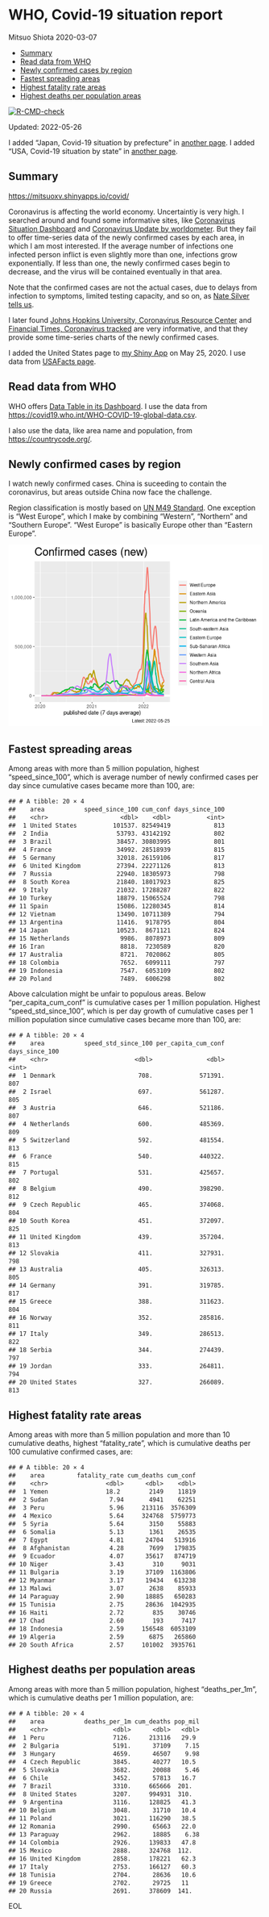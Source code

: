 WHO, Covid-19 situation report
================
Mitsuo Shiota
2020-03-07

-   [Summary](#summary)
-   [Read data from WHO](#read-data-from-who)
-   [Newly confirmed cases by region](#newly-confirmed-cases-by-region)
-   [Fastest spreading areas](#fastest-spreading-areas)
-   [Highest fatality rate areas](#highest-fatality-rate-areas)
-   [Highest deaths per population
    areas](#highest-deaths-per-population-areas)

<!-- badges: start -->

[![R-CMD-check](https://github.com/mitsuoxv/covid/workflows/R-CMD-check/badge.svg)](https://github.com/mitsuoxv/covid/actions)
<!-- badges: end -->

Updated: 2022-05-26

I added “Japan, Covid-19 situation by prefecture” in [another
page](Japan.md). I added “USA, Covid-19 situation by state” in [another
page](USA.md).

## Summary

<https://mitsuoxv.shinyapps.io/covid/>

Coronavirus is affecting the world economy. Uncertaintiy is very high. I
searched around and found some informative sites, like [Coronavirus
Situation
Dashboard](https://who.maps.arcgis.com/apps/opsdashboard/index.html#/c88e37cfc43b4ed3baf977d77e4a0667)
and [Coronavirus Update by
worldometer](https://www.worldometers.info/coronavirus/). But they fail
to offer time-series data of the newly confirmed cases by each area, in
which I am most interested. If the average number of infections one
infected person inflict is even slightly more than one, infections grow
exponentially. If less than one, the newly confirmed cases begin to
decrease, and the virus will be contained eventually in that area.

Note that the confirmed cases are not the actual cases, due to delays
from infection to symptoms, limited testing capacity, and so on, as
[Nate Silver tells
us](https://fivethirtyeight.com/features/coronavirus-case-counts-are-meaningless/).

I later found [Johns Hopkins University, Coronavirus Resource
Center](https://coronavirus.jhu.edu/) and [Financial Times, Coronavirus
tracked](https://www.ft.com/content/a26fbf7e-48f8-11ea-aeb3-955839e06441)
are very informative, and that they provide some time-series charts of
the newly confirmed cases.

I added the United States page to [my Shiny
App](https://mitsuoxv.shinyapps.io/covid/) on May 25, 2020. I use data
from [USAFacts
page](https://usafacts.org/visualizations/coronavirus-covid-19-spread-map/).

## Read data from WHO

WHO offers [Data Table in its Dashboard](https://covid19.who.int/table).
I use the data from
<https://covid19.who.int/WHO-COVID-19-global-data.csv>.

I also use the data, like area name and population, from
<https://countrycode.org/>.

## Newly confirmed cases by region

I watch newly confirmed cases. China is suceeding to contain the
coronavirus, but areas outside China now face the challenge.

Region classification is mostly based on [UN M49
Standard](https://unstats.un.org/unsd/methodology/m49/). One exception
is “West Europe”, which I make by combining “Western”, “Northern” and
“Southern Europe”. “West Europe” is basically Europe other than “Eastern
Europe”.

![](README_files/figure-gfm/chart-1.png)<!-- -->

## Fastest spreading areas

Among areas with more than 5 million population, highest
“speed_since_100”, which is average number of newly confirmed cases per
day since cumulative cases became more than 100, are:

    ## # A tibble: 20 × 4
    ##    area           speed_since_100 cum_conf days_since_100
    ##    <chr>                    <dbl>    <dbl>          <int>
    ##  1 United States          101537. 82549419            813
    ##  2 India                   53793. 43142192            802
    ##  3 Brazil                  38457. 30803995            801
    ##  4 France                  34992. 28518939            815
    ##  5 Germany                 32018. 26159106            817
    ##  6 United Kingdom          27394. 22271126            813
    ##  7 Russia                  22940. 18305973            798
    ##  8 South Korea             21840. 18017923            825
    ##  9 Italy                   21032. 17288287            822
    ## 10 Turkey                  18879. 15065524            798
    ## 11 Spain                   15086. 12280345            814
    ## 12 Vietnam                 13490. 10711389            794
    ## 13 Argentina               11416.  9178795            804
    ## 14 Japan                   10523.  8671121            824
    ## 15 Netherlands              9986.  8078973            809
    ## 16 Iran                     8818.  7230589            820
    ## 17 Australia                8721.  7020862            805
    ## 18 Colombia                 7652.  6099111            797
    ## 19 Indonesia                7547.  6053109            802
    ## 20 Poland                   7489.  6006298            802

Above calculation might be unfair to populous areas. Below
“per_capita_cum_conf” is cumulative cases per 1 million population.
Highest “speed_std_since_100”, which is per day growth of cumulative
cases per 1 million population since cumulative cases became more than
100, are:

    ## # A tibble: 20 × 4
    ##    area           speed_std_since_100 per_capita_cum_conf days_since_100
    ##    <chr>                        <dbl>               <dbl>          <int>
    ##  1 Denmark                       708.             571391.            807
    ##  2 Israel                        697.             561287.            805
    ##  3 Austria                       646.             521186.            807
    ##  4 Netherlands                   600.             485369.            809
    ##  5 Switzerland                   592.             481554.            813
    ##  6 France                        540.             440322.            815
    ##  7 Portugal                      531.             425657.            802
    ##  8 Belgium                       490.             398290.            812
    ##  9 Czech Republic                465.             374068.            804
    ## 10 South Korea                   451.             372097.            825
    ## 11 United Kingdom                439.             357204.            813
    ## 12 Slovakia                      411.             327931.            798
    ## 13 Australia                     405.             326313.            805
    ## 14 Germany                       391.             319785.            817
    ## 15 Greece                        388.             311623.            804
    ## 16 Norway                        352.             285816.            811
    ## 17 Italy                         349.             286513.            822
    ## 18 Serbia                        344.             274439.            797
    ## 19 Jordan                        333.             264811.            794
    ## 20 United States                 327.             266089.            813

## Highest fatality rate areas

Among areas with more than 5 million population and more than 10
cumulative deaths, highest “fatality_rate”, which is cumulative deaths
per 100 cumulative confirmed cases, are:

    ## # A tibble: 20 × 4
    ##    area         fatality_rate cum_deaths cum_conf
    ##    <chr>                <dbl>      <dbl>    <dbl>
    ##  1 Yemen                18.2        2149    11819
    ##  2 Sudan                 7.94       4941    62251
    ##  3 Peru                  5.96     213116  3576309
    ##  4 Mexico                5.64     324768  5759773
    ##  5 Syria                 5.64       3150    55883
    ##  6 Somalia               5.13       1361    26535
    ##  7 Egypt                 4.81      24704   513916
    ##  8 Afghanistan           4.28       7699   179835
    ##  9 Ecuador               4.07      35617   874719
    ## 10 Niger                 3.43        310     9031
    ## 11 Bulgaria              3.19      37109  1163806
    ## 12 Myanmar               3.17      19434   613238
    ## 13 Malawi                3.07       2638    85933
    ## 14 Paraguay              2.90      18885   650283
    ## 15 Tunisia               2.75      28636  1042935
    ## 16 Haiti                 2.72        835    30746
    ## 17 Chad                  2.60        193     7417
    ## 18 Indonesia             2.59     156548  6053109
    ## 19 Algeria               2.59       6875   265860
    ## 20 South Africa          2.57     101002  3935761

## Highest deaths per population areas

Among areas with more than 5 million population, highest
“deaths_per_1m”, which is cumulative deaths per 1 million population,
are:

    ## # A tibble: 20 × 4
    ##    area           deaths_per_1m cum_deaths pop_mil
    ##    <chr>                  <dbl>      <dbl>   <dbl>
    ##  1 Peru                   7126.     213116   29.9 
    ##  2 Bulgaria               5191.      37109    7.15
    ##  3 Hungary                4659.      46507    9.98
    ##  4 Czech Republic         3845.      40277   10.5 
    ##  5 Slovakia               3682.      20088    5.46
    ##  6 Chile                  3452.      57813   16.7 
    ##  7 Brazil                 3310.     665666  201.  
    ##  8 United States          3207.     994931  310.  
    ##  9 Argentina              3116.     128825   41.3 
    ## 10 Belgium                3048.      31710   10.4 
    ## 11 Poland                 3021.     116290   38.5 
    ## 12 Romania                2990.      65663   22.0 
    ## 13 Paraguay               2962.      18885    6.38
    ## 14 Colombia               2926.     139833   47.8 
    ## 15 Mexico                 2888.     324768  112.  
    ## 16 United Kingdom         2858.     178221   62.3 
    ## 17 Italy                  2753.     166127   60.3 
    ## 18 Tunisia                2704.      28636   10.6 
    ## 19 Greece                 2702.      29725   11   
    ## 20 Russia                 2691.     378609  141.

EOL
